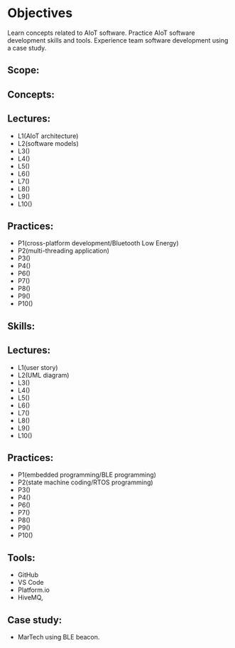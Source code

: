 # Objectives

Learn concepts related to AIoT software.
Practice AIoT software development skills and tools.
Experience team software development using a case study.

## Scope:

## Concepts:

## Lectures:

- L1(AIoT architecture)
- L2(software models)
- L3()
- L4()
- L5()
- L6()
- L7()
- L8()
- L9()
- L10()

## Practices:

- P1(cross-platform development/Bluetooth Low Energy)
- P2(multi-threading application)
- P3()
- P4()
- P6()
- P7()
- P8()
- P9()
- P10()

## Skills:

## Lectures:

- L1(user story)
- L2(UML diagram)
- L3()
- L4()
- L5()
- L6()
- L7()
- L8()
- L9()
- L10()

## Practices:

- P1(embedded programming/BLE programming)
- P2(state machine coding/RTOS programming)
- P3()
- P4()
- P6()
- P7()
- P8()
- P9()
- P10()

## Tools:

- GitHub
- VS Code
- Platform.io
- HiveMQ,

## Case study:

- MarTech using BLE beacon.
